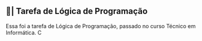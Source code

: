 ## 📑| Tarefa de Lógica de Programação

  Essa foi a tarefa de Lógica de Programação, passado no curso Técnico em Informática. C
















